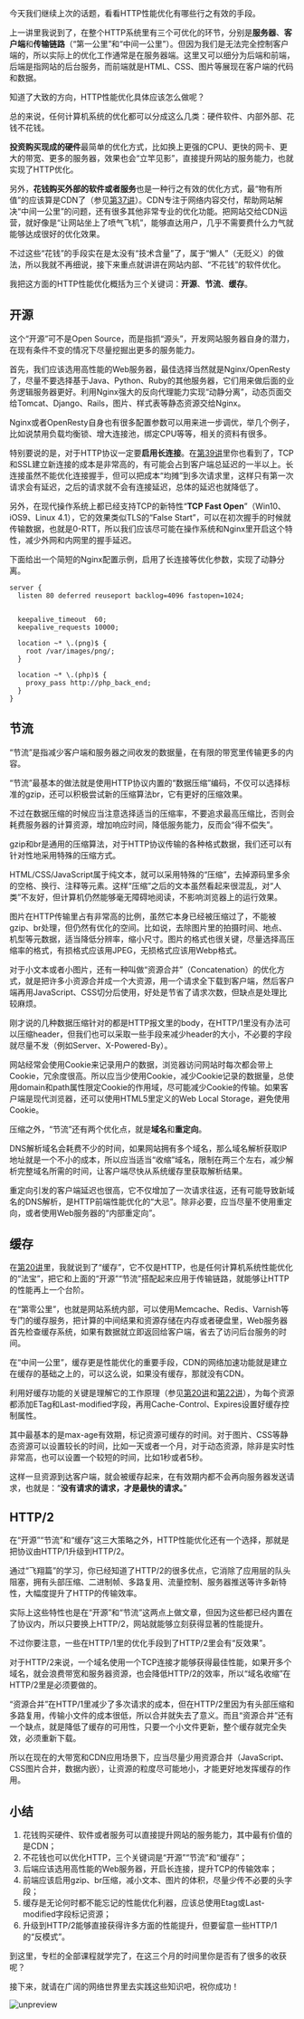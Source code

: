 今天我们继续上次的话题，看看HTTP性能优化有哪些行之有效的手段。

上一讲里我说到了，在整个HTTP系统里有三个可优化的环节，分别是**服务器**、**客户端**和**传输链路**（“第一公里”和“中间一公里”）。但因为我们是无法完全控制客户端的，所以实际上的优化工作通常是在服务器端。这里又可以细分为后端和前端，后端是指网站的后台服务，而前端就是HTML、CSS、图片等展现在客户端的代码和数据。

知道了大致的方向，HTTP性能优化具体应该怎么做呢？

总的来说，任何计算机系统的优化都可以分成这么几类：硬件软件、内部外部、花钱不花钱。

**投资购买现成的硬件**最简单的优化方式，比如换上更强的CPU、更快的网卡、更大的带宽、更多的服务器，效果也会“立竿见影”，直接提升网站的服务能力，也就实现了HTTP优化。

另外，**花钱购买外部的软件或者服务**也是一种行之有效的优化方式，最“物有所值”的应该算是CDN了（参见[第37讲](https://time.geekbang.org/column/article/120664)）。CDN专注于网络内容交付，帮助网站解决“中间一公里”的问题，还有很多其他非常专业的优化功能。把网站交给CDN运营，就好像是“让网站坐上了喷气飞机”，能够直达用户，几乎不需要费什么力气就能够达成很好的优化效果。

不过这些“花钱”的手段实在是太没有“技术含量”了，属于“懒人”（无贬义）的做法，所以我就不再细说，接下来重点就讲讲在网站内部、“不花钱”的软件优化。

<!-- [[[read_end]]] -->

我把这方面的HTTP性能优化概括为三个关键词：**开源**、**节流**、**缓存**。

## 开源

这个“开源”可不是Open Source，而是指抓“源头”，开发网站服务器自身的潜力，在现有条件不变的情况下尽量挖掘出更多的服务能力。

首先，我们应该选用高性能的Web服务器，最佳选择当然就是Nginx/OpenResty了，尽量不要选择基于Java、Python、Ruby的其他服务器，它们用来做后面的业务逻辑服务器更好。利用Nginx强大的反向代理能力实现“动静分离”，动态页面交给Tomcat、Django、Rails，图片、样式表等静态资源交给Nginx。

Nginx或者OpenResty自身也有很多配置参数可以用来进一步调优，举几个例子，比如说禁用负载均衡锁、增大连接池，绑定CPU等等，相关的资料有很多。

特别要说的是，对于HTTP协议一定要**启用长连接**。在[第39讲](https://time.geekbang.org/column/article/126374)里你也看到了，TCP和SSL建立新连接的成本是非常高的，有可能会占到客户端总延迟的一半以上。长连接虽然不能优化连接握手，但可以把成本“均摊”到多次请求里，这样只有第一次请求会有延迟，之后的请求就不会有连接延迟，总体的延迟也就降低了。

另外，在现代操作系统上都已经支持TCP的新特性“**TCP Fast Open**”（Win10、iOS9、Linux 4.1），它的效果类似TLS的“False Start”，可以在初次握手的时候就传输数据，也就是0-RTT，所以我们应该尽可能在操作系统和Nginx里开启这个特性，减少外网和内网里的握手延迟。

下面给出一个简短的Nginx配置示例，启用了长连接等优化参数，实现了动静分离。

    server {
      listen 80 deferred reuseport backlog=4096 fastopen=1024; 
    
    
      keepalive_timeout  60;
      keepalive_requests 10000;
      
      location ~* \.(png)$ {
        root /var/images/png/;
      }
      
      location ~* \.(php)$ {
        proxy_pass http://php_back_end;
      }
    }
    

## 节流

“节流”是指减少客户端和服务器之间收发的数据量，在有限的带宽里传输更多的内容。

“节流”最基本的做法就是使用HTTP协议内置的“数据压缩”编码，不仅可以选择标准的gzip，还可以积极尝试新的压缩算法br，它有更好的压缩效果。

不过在数据压缩的时候应当注意选择适当的压缩率，不要追求最高压缩比，否则会耗费服务器的计算资源，增加响应时间，降低服务能力，反而会“得不偿失”。

gzip和br是通用的压缩算法，对于HTTP协议传输的各种格式数据，我们还可以有针对性地采用特殊的压缩方式。

HTML/CSS/JavaScript属于纯文本，就可以采用特殊的“压缩”，去掉源码里多余的空格、换行、注释等元素。这样“压缩”之后的文本虽然看起来很混乱，对“人类”不友好，但计算机仍然能够毫无障碍地阅读，不影响浏览器上的运行效果。

图片在HTTP传输里占有非常高的比例，虽然它本身已经被压缩过了，不能被gzip、br处理，但仍然有优化的空间。比如说，去除图片里的拍摄时间、地点、机型等元数据，适当降低分辨率，缩小尺寸。图片的格式也很关键，尽量选择高压缩率的格式，有损格式应该用JPEG，无损格式应该用Webp格式。

对于小文本或者小图片，还有一种叫做“资源合并”（Concatenation）的优化方式，就是把许多小资源合并成一个大资源，用一个请求全下载到客户端，然后客户端再用JavaScript、CSS切分后使用，好处是节省了请求次数，但缺点是处理比较麻烦。

刚才说的几种数据压缩针对的都是HTTP报文里的body，在HTTP/1里没有办法可以压缩header，但我们也可以采取一些手段来减少header的大小，不必要的字段就尽量不发（例如Server、X-Powered-By）。

网站经常会使用Cookie来记录用户的数据，浏览器访问网站时每次都会带上Cookie，冗余度很高。所以应当少使用Cookie，减少Cookie记录的数据量，总使用domain和path属性限定Cookie的作用域，尽可能减少Cookie的传输。如果客户端是现代浏览器，还可以使用HTML5里定义的Web Local Storage，避免使用Cookie。

压缩之外，“节流”还有两个优化点，就是**域名**和**重定向**。

DNS解析域名会耗费不少的时间，如果网站拥有多个域名，那么域名解析获取IP地址就是一个不小的成本，所以应当适当“收缩”域名，限制在两三个左右，减少解析完整域名所需的时间，让客户端尽快从系统缓存里获取解析结果。

重定向引发的客户端延迟也很高，它不仅增加了一次请求往返，还有可能导致新域名的DNS解析，是HTTP前端性能优化的“大忌”。除非必要，应当尽量不使用重定向，或者使用Web服务器的“内部重定向”。

## 缓存

在[第20讲](https://time.geekbang.org/column/article/106804)里，我就说到了“缓存”，它不仅是HTTP，也是任何计算机系统性能优化的“法宝”，把它和上面的“开源”“节流”搭配起来应用于传输链路，就能够让HTTP的性能再上一个台阶。

在“第零公里”，也就是网站系统内部，可以使用Memcache、Redis、Varnish等专门的缓存服务，把计算的中间结果和资源存储在内存或者硬盘里，Web服务器首先检查缓存系统，如果有数据就立即返回给客户端，省去了访问后台服务的时间。

在“中间一公里”，缓存更是性能优化的重要手段，CDN的网络加速功能就是建立在缓存的基础之上的，可以这么说，如果没有缓存，那就没有CDN。

利用好缓存功能的关键是理解它的工作原理（参见[第20讲](https://time.geekbang.org/column/article/106804)和[第22讲](https://time.geekbang.org/column/article/108313)），为每个资源都添加ETag和Last-modified字段，再用Cache-Control、Expires设置好缓存控制属性。

其中最基本的是max-age有效期，标记资源可缓存的时间。对于图片、CSS等静态资源可以设置较长的时间，比如一天或者一个月，对于动态资源，除非是实时性非常高，也可以设置一个较短的时间，比如1秒或者5秒。

这样一旦资源到达客户端，就会被缓存起来，在有效期内都不会再向服务器发送请求，也就是：“**没有请求的请求，才是最快的请求。**”

## HTTP/2

在“开源”“节流”和“缓存”这三大策略之外，HTTP性能优化还有一个选择，那就是把协议由HTTP/1升级到HTTP/2。

通过“飞翔篇”的学习，你已经知道了HTTP/2的很多优点，它消除了应用层的队头阻塞，拥有头部压缩、二进制帧、多路复用、流量控制、服务器推送等许多新特性，大幅度提升了HTTP的传输效率。

实际上这些特性也是在“开源”和“节流”这两点上做文章，但因为这些都已经内置在了协议内，所以只要换上HTTP/2，网站就能够立刻获得显著的性能提升。

不过你要注意，一些在HTTP/1里的优化手段到了HTTP/2里会有“反效果”。

对于HTTP/2来说，一个域名使用一个TCP连接才能够获得最佳性能，如果开多个域名，就会浪费带宽和服务器资源，也会降低HTTP/2的效率，所以“域名收缩”在HTTP/2里是必须要做的。

“资源合并”在HTTP/1里减少了多次请求的成本，但在HTTP/2里因为有头部压缩和多路复用，传输小文件的成本很低，所以合并就失去了意义。而且“资源合并”还有一个缺点，就是降低了缓存的可用性，只要一个小文件更新，整个缓存就完全失效，必须重新下载。

所以在现在的大带宽和CDN应用场景下，应当尽量少用资源合并（JavaScript、CSS图片合并，数据内嵌），让资源的粒度尽可能地小，才能更好地发挥缓存的作用。

## 小结

1.  花钱购买硬件、软件或者服务可以直接提升网站的服务能力，其中最有价值的是CDN；
2.  不花钱也可以优化HTTP，三个关键词是“开源”“节流”和“缓存”；
3.  后端应该选用高性能的Web服务器，开启长连接，提升TCP的传输效率；
4.  前端应该启用gzip、br压缩，减小文本、图片的体积，尽量少传不必要的头字段；
5.  缓存是无论何时都不能忘记的性能优化利器，应该总使用Etag或Last-modified字段标记资源；
6.  升级到HTTP/2能够直接获得许多方面的性能提升，但要留意一些HTTP/1的“反模式”。

到这里，专栏的全部课程就学完了，在这三个月的时间里你是否有了很多的收获呢？

接下来，就请在广阔的网络世界里去实践这些知识吧，祝你成功！

![unpreview](https://static001.geekbang.org/resource/image/7b/8a/7b2351d7175e815710de646d53d7958a.png)